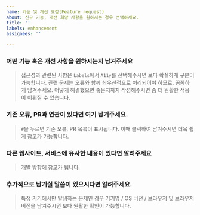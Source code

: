 ```yaml
---
name: 기능 및 개선 요청(Feature request)
about: 신규 기능, 개선 희망 사항을 원하시는 경우 선택하세요.
title: ''
labels: enhancement
assignees: ''

---
```


### 어떤 기능 혹은 개선 사항을 원하시는지 남겨주세요

> 접근성과 관련된 사항은 `Labels`에서 `A11y`를 선택해주시면 보다 확실하게 구분이 가능합니다. 관련 문제는 오류와 함께 최우선적으로 처리되어야 하므로, 꼼꼼하게 남겨주세요.
> 어떻게 해결했으면 좋은지까지 작성해주시면 좀 더 원활한 적용이 이뤄질 수 있습니다.



### 기존 오류, PR과 연관이 있다면 여기 남겨주세요.

> `#`을 누르면 기존 오류, PR 목록이 표시됩니다. 이때 클릭하여 남겨주시면 더욱 쉽게 참고가 가능합니다.



### 다른 웹사이트, 서비스에 유사한 내용이 있다면 알려주세요

> 개발 방향에 참고가 됩니다.



### 추가적으로 남기실 말씀이 있으시다면 알려주세요.

> 특정 기기에서만 발생하는 문제인 경우 기기명 / OS 버전 / 브라우저 및 브라우저 버전을 남겨주시면 보다 원활한 확인이 가능합니다.
